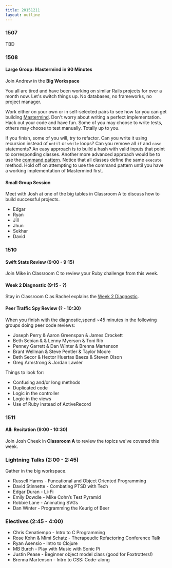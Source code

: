 ```yaml
---
title: 20151211
layout: outline
---
```


### 1507

TBD

### 1508

#### Large Group: Mastermind in 90 Minutes

Join Andrew in the **Big Workspace**

You all are tired and have been working on similar Rails projects for over a month now. Let's switch things up. No databases, no frameworks, no project manager.

Work either on your own or in self-selected pairs to see how far you can get building [Mastermind](https://github.com/turingschool/curriculum/blob/master/source/projects/mastermind.markdown). Don't worry about writing a perfect implementation. Hack out your code and have fun. Some of you may choose to write tests, others may choose to test manually. Totally up to you.

If you finish, some of you will, try to refactor. Can you write it using recursion instead of `until` or `while` loops? Can you remove all `if` and `case` statements? An easy approach is to build a hash with valid inputs that point to corresponding classes. Another more advanced approach would be to use the [command pattern](https://dockyard.com/blog/2013/11/05/design-patterns-command-pattern). Notice that all classes define the same `execute` method. Hold off on attempting to use the command pattern until you have a working implementation of Mastermind first.

#### Small Group Session

Meet with Josh at one of the big tables in Classroom A to discuss how to build successful projects.

* Edgar
* Ryan
* Jill
* Jhun
* Sekhar
* David

### 1510

#### Swift Stats Review (9:00 - 9:15)

Join Mike in Classroom C to review your Ruby challenge from this week. 

#### Week 2 Diagnostic (9:15 - ?)

Stay in Classroom C as Rachel explains the [Week 2 Diagnostic](https://gist.github.com/rwarbelow/3f63147dfd98c76de00a).

#### Peer Traffic Spy Review (? - 10:30)

When you finish with the diagnostic,spend ~45 minutes in the following groups doing peer code reviews:

* Joseph Perry & Aaron Greenspan & James Crockett
* Beth Sebian & & Lenny Myerson & Toni Rib
* Penney Garrett & Dan Winter & Brenna Martenson
* Brant Wellman & Steve Pentler & Taylor Moore
* Beth Secor & Hector Huertas Baeza & Steven Olson
* Greg Armstrong & Jordan Lawler 

Things to look for:

* Confusing and/or long methods
* Duplicated code
* Logic in the controller
* Logic in the views
* Use of Ruby instead of ActiveRecord

### 1511

#### All: Recitation (9:00 - 10:30)

Join Josh Cheek in **Classroom A** to review the topics
we've covered this week.

### Lightning Talks (2:00 - 2:45)

Gather in the big workspace. 

* Russell Harms - Funcational and Object Oriented Programming
* David Stinnette - Combating PTSD with Tech
* Edgar Duran - Li-Fi
* Emily Dowdle - Mike Cohn’s Test Pyramid
* Robbie Lane - Animating SVGs
* Dan Winter - Programming the Keurig of Beer

### Electives (2:45 - 4:00)

* Chris Cenatiempo - Intro to C Programming
* Rose Kohn & Mimi Schatz - Therapeudic Refactoring Conference Talk
* Ryan Asensio - Intro to Clojure
* MB Burch - Play with Music with Sonic Pi
* Justin Pease - Beginner object model class (good for Foxtrotters!)
* Brenna Martenson - Intro to CSS: Code-along